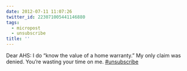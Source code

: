 ```yaml
---
date: 2012-07-11 11:07:26
twitter_id: 223071005441146880
tags:
  - micropost
  - unsubscribe
title: ''
---
```


Dear AHS: I do “know the value of a home warranty.” My only claim was denied. You’re wasting your time on me. [#unsubscribe](https://twitter.com/hashtag/unsubscribe)
